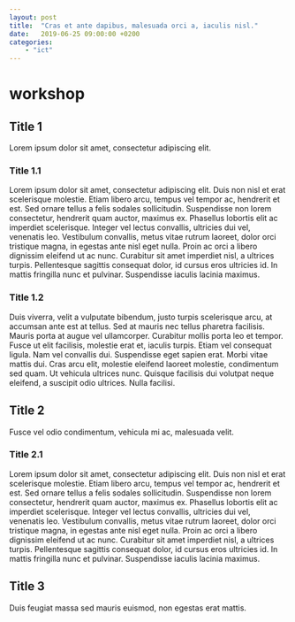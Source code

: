 ```yaml
---
layout: post
title:  "Cras et ante dapibus, malesuada orci a, iaculis nisl."
date:   2019-06-25 09:00:00 +0200
categories:
    - "ict"
---
```


# workshop

## Title 1

Lorem ipsum dolor sit amet, consectetur adipiscing elit.

### Title 1.1

Lorem ipsum dolor sit amet, consectetur adipiscing elit. Duis non nisl et erat scelerisque molestie. Etiam libero arcu, tempus vel tempor ac, hendrerit et est. Sed ornare tellus a felis sodales sollicitudin. Suspendisse non lorem consectetur, hendrerit quam auctor, maximus ex. Phasellus lobortis elit ac imperdiet scelerisque. Integer vel lectus convallis, ultricies dui vel, venenatis leo. Vestibulum convallis, metus vitae rutrum laoreet, dolor orci tristique magna, in egestas ante nisl eget nulla. Proin ac orci a libero dignissim eleifend ut ac nunc. Curabitur sit amet imperdiet nisl, a ultrices turpis. Pellentesque sagittis consequat dolor, id cursus eros ultricies id. In mattis fringilla nunc et pulvinar. Suspendisse iaculis lacinia maximus.

### Title 1.2

Duis viverra, velit a vulputate bibendum, justo turpis scelerisque arcu, at accumsan ante est at tellus. Sed at mauris nec tellus pharetra facilisis. Mauris porta at augue vel ullamcorper. Curabitur mollis porta leo et tempor. Fusce ut elit facilisis, molestie erat et, iaculis turpis. Etiam vel consequat ligula. Nam vel convallis dui. Suspendisse eget sapien erat. Morbi vitae mattis dui. Cras arcu elit, molestie eleifend laoreet molestie, condimentum sed quam. Ut vehicula ultrices nunc. Quisque facilisis dui volutpat neque eleifend, a suscipit odio ultrices. Nulla facilisi.

## Title 2

Fusce vel odio condimentum, vehicula mi ac, malesuada velit.

### Title 2.1

Lorem ipsum dolor sit amet, consectetur adipiscing elit. Duis non nisl et erat scelerisque molestie. Etiam libero arcu, tempus vel tempor ac, hendrerit et est. Sed ornare tellus a felis sodales sollicitudin. Suspendisse non lorem consectetur, hendrerit quam auctor, maximus ex. Phasellus lobortis elit ac imperdiet scelerisque. Integer vel lectus convallis, ultricies dui vel, venenatis leo. Vestibulum convallis, metus vitae rutrum laoreet, dolor orci tristique magna, in egestas ante nisl eget nulla. Proin ac orci a libero dignissim eleifend ut ac nunc. Curabitur sit amet imperdiet nisl, a ultrices turpis. Pellentesque sagittis consequat dolor, id cursus eros ultricies id. In mattis fringilla nunc et pulvinar. Suspendisse iaculis lacinia maximus.

## Title 3

Duis feugiat massa sed mauris euismod, non egestas erat mattis.
